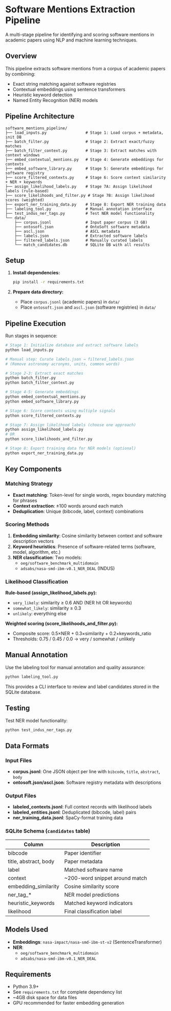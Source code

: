 # Software Mentions Extraction Pipeline

A multi-stage pipeline for identifying and scoring software mentions in academic papers using NLP and machine learning techniques.

## Overview

This pipeline extracts software mentions from a corpus of academic papers by combining:
- Exact string matching against software registries
- Contextual embeddings using sentence transformers
- Heuristic keyword detection
- Named Entity Recognition (NER) models

## Pipeline Architecture

```
software_mentions_pipeline/
├── load_inputs.py                 # Stage 1: Load corpus + metadata, init DB
├── batch_filter.py                # Stage 2: Extract exact/fuzzy matches  
├── batch_filter_context.py        # Stage 3: Extract matches with context windows
├── embed_contextual_mentions.py   # Stage 4: Generate embeddings for contexts
├── embed_software_library.py      # Stage 5: Generate embeddings for software registry
├── score_filtered_contexts.py     # Stage 6: Score context similarity + NER + keywords
├── assign_likelihood_labels.py    # Stage 7A: Assign likelihood labels (rule-based)
├── score_likelihoods_and_filter.py # Stage 7B: Assign likelihood scores (weighted)
├── export_ner_training_data.py    # Stage 8: Export NER training data
├── labeling_tool.py               # Manual annotation interface
├── test_indus_ner_tags.py         # Test NER model functionality
└── data/
    ├── corpus.jsonl               # Input paper corpus (3 GB)
    ├── ontosoft.json              # OntoSoft software metadata
    ├── ascl.json                  # ASCL metadata
    ├── labels.json                # Extracted software labels
    ├── filtered_labels.json       # Manually curated labels
    └── match_candidates.db        # SQLite DB with all results
```

## Setup

1. **Install dependencies:**
   ```bash
   pip install -r requirements.txt
   ```

2. **Prepare data directory:**
   - Place `corpus.jsonl` (academic papers) in `data/`
   - Place `ontosoft.json` and `ascl.json` (software registries) in `data/`

## Pipeline Execution

Run stages in sequence:

```bash
# Stage 1: Initialize database and extract software labels
python load_inputs.py

# Manual step: Curate labels.json → filtered_labels.json
# (Remove astronomy acronyms, units, common words)

# Stage 2-3: Extract exact matches
python batch_filter.py
python batch_filter_context.py

# Stage 4-5: Generate embeddings
python embed_contextual_mentions.py
python embed_software_library.py

# Stage 6: Score contexts using multiple signals
python score_filtered_contexts.py

# Stage 7: Assign likelihood labels (choose one approach)
python assign_likelihood_labels.py
# OR
python score_likelihoods_and_filter.py

# Stage 8: Export training data for NER models (optional)
python export_ner_training_data.py
```

## Key Components

### Matching Strategy
- **Exact matching**: Token-level for single words, regex boundary matching for phrases
- **Context extraction**: ±100 words around each match
- **Deduplication**: Unique (bibcode, label, context) combinations

### Scoring Methods
1. **Embedding similarity**: Cosine similarity between context and software description vectors
2. **Keyword heuristics**: Presence of software-related terms (software, model, algorithm, etc.)
3. **NER classification**: Two models:
   - `oeg/software_benchmark_multidomain`
   - `adsabs/nasa-smd-ibm-v0.1_NER_DEAL` (INDUS)

### Likelihood Classification

**Rule-based (assign_likelihood_labels.py):**
- `very_likely`: similarity ≥ 0.6 AND (NER hit OR keywords)
- `somewhat_likely`: similarity ≥ 0.3
- `unlikely`: everything else

**Weighted scoring (score_likelihoods_and_filter.py):**
- Composite score: 0.5×NER + 0.3×similarity + 0.2×keywords_ratio
- Thresholds: 0.75 / 0.45 / 0.0 → very / somewhat / unlikely

## Manual Annotation

Use the labeling tool for manual annotation and quality assurance:

```bash
python labeling_tool.py
```

This provides a CLI interface to review and label candidates stored in the SQLite database.

## Testing

Test NER model functionality:
```bash
python test_indus_ner_tags.py
```

## Data Formats

### Input Files
- **corpus.jsonl**: One JSON object per line with `bibcode`, `title`, `abstract`, `body`
- **ontosoft.json/ascl.json**: Software registry metadata with descriptions

### Output Files
- **labeled_contexts.jsonl**: Full context records with likelihood labels
- **labeled_entities.jsonl**: Deduplicated (bibcode, label) pairs
- **ner_training_data.jsonl**: SpaCy-format training data

### SQLite Schema (`candidates` table)
| Column | Description |
|--------|-------------|
| bibcode | Paper identifier |
| title, abstract, body | Paper metadata |
| label | Matched software name |
| context | ~200-word snippet around match |
| embedding_similarity | Cosine similarity score |
| ner_tag_* | NER model predictions |
| heuristic_keywords | Matched keyword indicators |
| likelihood | Final classification label |

## Models Used

- **Embeddings**: `nasa-impact/nasa-smd-ibm-st-v2` (SentenceTransformer)
- **NER**: 
  - `oeg/software_benchmark_multidomain`
  - `adsabs/nasa-smd-ibm-v0.1_NER_DEAL`

## Requirements

- Python 3.9+
- See `requirements.txt` for complete dependency list
- ~4GB disk space for data files
- GPU recommended for faster embedding generation
